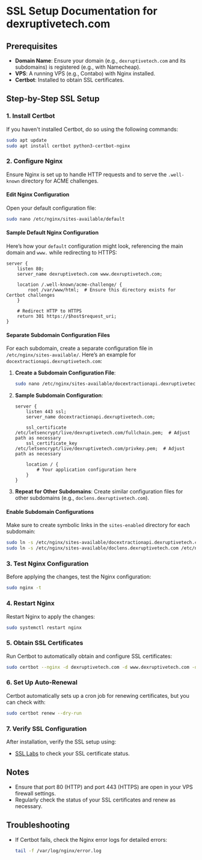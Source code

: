 # SSL Setup Documentation for dexruptivetech.com

## Prerequisites

- **Domain Name**: Ensure your domain (e.g., `dexruptivetech.com` and its subdomains) is registered (e.g., with Namecheap).
- **VPS**: A running VPS (e.g., Contabo) with Nginx installed.
- **Certbot**: Installed to obtain SSL certificates.

## Step-by-Step SSL Setup

### 1. Install Certbot

If you haven't installed Certbot, do so using the following commands:

```bash
sudo apt update
sudo apt install certbot python3-certbot-nginx
```

### 2. Configure Nginx

Ensure Nginx is set up to handle HTTP requests and to serve the `.well-known` directory for ACME challenges.

#### Edit Nginx Configuration

Open your default configuration file:

```bash
sudo nano /etc/nginx/sites-available/default
```

#### Sample Default Nginx Configuration

Here’s how your `default` configuration might look, referencing the main domain and `www.` while redirecting to HTTPS:

```nginx
server {
    listen 80;
    server_name dexruptivetech.com www.dexruptivetech.com;

    location /.well-known/acme-challenge/ {
        root /var/www/html;  # Ensure this directory exists for Certbot challenges
    }

    # Redirect HTTP to HTTPS
    return 301 https://$host$request_uri;
}
```

#### Separate Subdomain Configuration Files

For each subdomain, create a separate configuration file in `/etc/nginx/sites-available/`. Here’s an example for `docextractionapi.dexruptivetech.com`:

1. **Create a Subdomain Configuration File**:

   ```bash
   sudo nano /etc/nginx/sites-available/docextractionapi.dexruptivetech.com
   ```

2. **Sample Subdomain Configuration**:

   ```nginx
   server {
       listen 443 ssl;
       server_name docextractionapi.dexruptivetech.com;

       ssl_certificate /etc/letsencrypt/live/dexruptivetech.com/fullchain.pem;  # Adjust path as necessary
       ssl_certificate_key /etc/letsencrypt/live/dexruptivetech.com/privkey.pem;  # Adjust path as necessary

       location / {
           # Your application configuration here
       }
   }
   ```

3. **Repeat for Other Subdomains**:
   Create similar configuration files for other subdomains (e.g., `doclens.dexruptivetech.com`).

#### Enable Subdomain Configurations

Make sure to create symbolic links in the `sites-enabled` directory for each subdomain:

```bash
sudo ln -s /etc/nginx/sites-available/docextractionapi.dexruptivetech.com /etc/nginx/sites-enabled/
sudo ln -s /etc/nginx/sites-available/doclens.dexruptivetech.com /etc/nginx/sites-enabled/
```

### 3. Test Nginx Configuration

Before applying the changes, test the Nginx configuration:

```bash
sudo nginx -t
```

### 4. Restart Nginx

Restart Nginx to apply the changes:

```bash
sudo systemctl restart nginx
```

### 5. Obtain SSL Certificates

Run Certbot to automatically obtain and configure SSL certificates:

```bash
sudo certbot --nginx -d dexruptivetech.com -d www.dexruptivetech.com -d docextractionapi.dexruptivetech.com -d doclens.dexruptivetech.com
```

### 6. Set Up Auto-Renewal

Certbot automatically sets up a cron job for renewing certificates, but you can check with:

```bash
sudo certbot renew --dry-run
```

### 7. Verify SSL Configuration

After installation, verify the SSL setup using:

- [SSL Labs](https://www.ssllabs.com/ssltest/) to check your SSL certificate status.

## Notes

- Ensure that port 80 (HTTP) and port 443 (HTTPS) are open in your VPS firewall settings.
- Regularly check the status of your SSL certificates and renew as necessary.

## Troubleshooting

- If Certbot fails, check the Nginx error logs for detailed errors:
  ```bash
  tail -f /var/log/nginx/error.log
  ```
